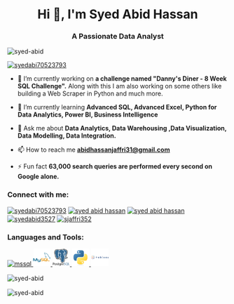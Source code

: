 <h1 align="center">Hi 👋, I'm Syed Abid Hassan</h1>
<h3 align="center">A Passionate Data Analyst</h3>

<p align="left"> <img src="https://komarev.com/ghpvc/?username=syed-abid&label=Profile%20views&color=0e75b6&style=flat" alt="syed-abid" /> </p>

<p align="left"> <a href="https://twitter.com/syedabi70523793" target="blank"><img src="https://img.shields.io/twitter/follow/syedabi70523793?logo=twitter&style=for-the-badge" alt="syedabi70523793" /></a> </p>

- 🔭 I’m currently working on **a challenge named "Danny's Diner - 8 Week SQL Challenge".** Along with this I am also working on some  others like
      building a Web Scraper in Python and much more.

- 🌱 I’m currently learning **Advanced SQL, Advanced Excel, Python for Data Analytics, Power BI, Business Intelligence**

- 💬 Ask me about **Data Analytics, Data Warehousing ,Data Visualization, Data Modelling, Data Integration.**

- 📫 How to reach me **abidhassanjaffri31@gmail.com**

- ⚡ Fun fact **63,000 search queries are performed every second on Google alone.**

<h3 align="left">Connect with me:</h3>
<p align="left">
<a href="https://twitter.com/syedabi70523793" target="blank"><img align="center" src="https://raw.githubusercontent.com/rahuldkjain/github-profile-readme-generator/master/src/images/icons/Social/twitter.svg" alt="syedabi70523793" height="30" width="40" /></a>
<a href="https://www.linkedin.com/in/syed-abid-hassan-bb569b1b8/" target="blank"><img align="center" src="https://raw.githubusercontent.com/rahuldkjain/github-profile-readme-generator/master/src/images/icons/Social/linked-in-alt.svg" alt="syed abid hassan" height="30" width="40" /></a>
<a href="https://fb.com/syed abid hassan" target="blank"><img align="center" src="https://raw.githubusercontent.com/rahuldkjain/github-profile-readme-generator/master/src/images/icons/Social/facebook.svg" alt="syed abid hassan" height="30" width="40" /></a>
<a href="https://instagram.com/syedabid3527" target="blank"><img align="center" src="https://raw.githubusercontent.com/rahuldkjain/github-profile-readme-generator/master/src/images/icons/Social/instagram.svg" alt="syedabid3527" height="30" width="40" /></a>
<a href="https://www.hackerrank.com/sjaffri352" target="blank"><img align="center" src="https://raw.githubusercontent.com/rahuldkjain/github-profile-readme-generator/master/src/images/icons/Social/hackerrank.svg" alt="sjaffri352" height="30" width="40" /></a>
</p>

<h3 align="left">Languages and Tools:</h3>
<p align="left"> <a href="https://www.microsoft.com/en-us/sql-server" target="_blank" rel="noreferrer"> <img src="https://www.svgrepo.com/show/303229/microsoft-sql-server-logo.svg" alt="mssql" width="40" height="40"/> </a> <a href="https://www.mysql.com/" target="_blank" rel="noreferrer"> <img src="https://raw.githubusercontent.com/devicons/devicon/master/icons/mysql/mysql-original-wordmark.svg" alt="mysql" width="40" height="40"/> </a> <a href="https://www.postgresql.org" target="_blank" rel="noreferrer"> <img src="https://raw.githubusercontent.com/devicons/devicon/master/icons/postgresql/postgresql-original-wordmark.svg" alt="postgresql" width="40" height="40"/> </a> <a href="https://www.python.org" target="_blank" rel="noreferrer"> <img src="https://raw.githubusercontent.com/devicons/devicon/master/icons/python/python-original.svg" alt="python" width="40" height="40"/> </a> <a href="https://public.tableau.com/app/profile/syed.abid.hassan/vizzes?authMode=activationSuccess" target="_blank" rel="noreferrer"> <img src="https://github.com/Syed-Abid/Syed-Abid/blob/main/tableau-svgrepo-com.svg" alt="tableau" width="40" height="40"/></a> </p>

<p><img align="center" src="https://github-readme-stats.vercel.app/api/top-langs?username=syed-abid&show_icons=true&locale=en&layout=compact" alt="syed-abid" /></p>

<p><img align="center" src="https://github-readme-streak-stats.herokuapp.com/?user=syed-abid&" alt="syed-abid" /></p>
